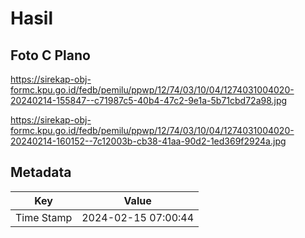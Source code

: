 # Hasil

## Foto C Plano

https://sirekap-obj-formc.kpu.go.id/fedb/pemilu/ppwp/12/74/03/10/04/1274031004020-20240214-155847--c71987c5-40b4-47c2-9e1a-5b71cbd72a98.jpg

https://sirekap-obj-formc.kpu.go.id/fedb/pemilu/ppwp/12/74/03/10/04/1274031004020-20240214-160152--7c12003b-cb38-41aa-90d2-1ed369f2924a.jpg


## Metadata

| Key        | Value               |
| ---------- | ------------------- |
| Time Stamp | 2024-02-15 07:00:44 |



